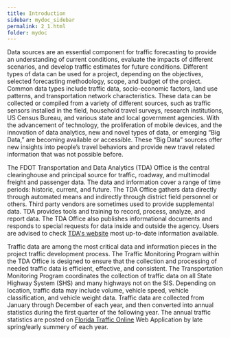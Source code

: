 ```yaml
---
title: Introduction
sidebar: mydoc_sidebar
permalink: 2_1.html
folder: mydoc
---
```


<style>
  div{text-align: justify;}
</style>

Data sources are an essential component for traffic forecasting to provide an understanding of current conditions, evaluate the impacts of different scenarios, and develop traffic estimates for future conditions. Different types of data can be used for a project, depending on the objectives, selected forecasting methodology, scope, and budget of the project. Common data types include traffic data, socio-economic factors, land use patterns, and transportation network characteristics. These data can be collected or compiled from a variety of different sources, such as traffic sensors installed in the field, household travel surveys, research institutions, US Census Bureau, and various state and local government agencies. With the advancement of technology, the proliferation of mobile devices, and the innovation of data analytics, new and novel types of data, or emerging “Big Data,” are becoming available or accessible. These “Big Data” sources offer new insights into people’s travel behaviors and provide new travel related information that was not possible before.

The FDOT Transportation and Data Analytics (TDA) Office is the central clearinghouse and principal source for traffic, roadway, and multimodal freight and passenger data. The data and information cover a range of time periods: historic, current, and future. The TDA Office gathers data directly through automated means and indirectly through district field personnel or others. Third party vendors are sometimes used to provide supplemental data. TDA provides tools and training to record, process, analyze, and report data. The TDA Office also publishes informational documents and responds to special requests for data inside and outside the agency. Users are advised to check <a href="https://www.fdot.gov/statistics/default.shtm">TDA's website</a> most up-to-date information available.

Traffic data are among the most critical data and information pieces in the project traffic development process. The Traffic Monitoring Program within the TDA Office is designed to ensure that the collection and processing of needed traffic data is efficient, effective, and consistent. The Transportation Monitoring Program coordinates the collection of traffic data on all State Highway System (SHS) and many highways not on the SIS. Depending on location, traffic data may include volume, vehicle speed, vehicle classification, and vehicle weight data. Traffic data are collected from January through December of each year, and then converted into annual statistics during the first quarter of the following year. The annual traffic statistics are posted on <a href="https://tdaappsprod.dot.state.fl.us/fto/">Florida Traffic Online</a> Web Application by late spring/early summery of each year.
